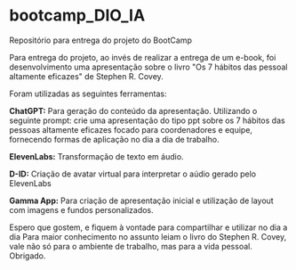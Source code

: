 # bootcamp_DIO_IA
Repositório para entrega do projeto do BootCamp

Para entrega do projeto, ao invés de realizar a entrega de um e-book, foi desenvolvimento uma apresentação sobre o livro "Os 7 hábitos das pessoal altamente eficazes" de Stephen R. Covey.

Foram utilizadas as seguintes ferramentas:

  **ChatGPT:** Para geração do conteúdo da apresentação. Utilizando o seguinte prompt: crie uma apresentação do tipo ppt sobre os 7 hábitos das pessoas altamente eficazes focado para coordenadores e equipe, fornecendo formas de aplicação no dia a dia de trabalho.
  
  **ElevenLabs:** Transformação de texto em áudio.
  
  **D-ID:** Criação de avatar virtual para interpretar o aúdio gerado pelo ElevenLabs
  
  **Gamma App:** Para criação de apresentação inicial e utilização de layout com imagens e fundos personalizados.

  Espero que gostem, e fiquem à vontade para compartilhar e utilizar no dia a dia
  Para maior conhecimento no assunto leiam o livro do Stephen R. Covey, vale não só para o ambiente de trabalho, mas para a vida pessoal.
  Obrigado.
